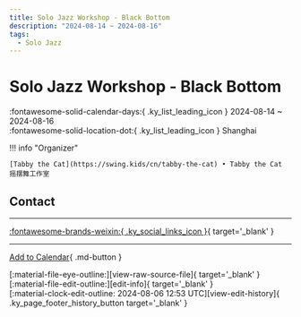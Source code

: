 ```yaml
---
title: Solo Jazz Workshop - Black Bottom
description: "2024-08-14 ~ 2024-08-16"
tags:
  - Solo Jazz
---
```


# Solo Jazz Workshop - Black Bottom 

:fontawesome-solid-calendar-days:{ .ky_list_leading_icon } 2024-08-14 ~ 2024-08-16  
:fontawesome-solid-location-dot:{ .ky_list_leading_icon } Shanghai  

!!! info "Organizer"

    [Tabby the Cat](https://swing.kids/cn/tabby-the-cat) • Tabby the Cat 摇摆舞工作室  

## Contact


---

 [:fontawesome-brands-weixin:{ .ky_social_links_icon }](https://mp.weixin.qq.com/s/QOWb75O33aIera6qPZ6X0w){ target='_blank' }

---

[Add to Calendar](https://swing.news/ics/en/2024/cn/solo-jazz-workshop-black-bottom-2024.ics){ .md-button }

<div class="ky_page_footer" markdown>
<div class="ky_page_footer_trailing" markdown="span">
[:material-file-eye-outline:][view-raw-source-file]{ target='_blank' }
[:material-file-edit-outline:][edit-info]{ target='_blank' }
</div>
<div class="ky_page_footer_leading" markdown="span">
[:material-clock-edit-outline: 2024-08-06 12:53 UTC][view-edit-history]{ .ky_page_footer_history_button target='_blank' }
</div>
</div>

[view-raw-source-file]: https://github.com/swingdance/events/blob/main/2024/cn/solo-jazz-workshop-black-bottom-2024.json "View Raw Source File"
[edit-info]: https://github.com/swingdance/events/issues/new?assignees=&labels=update+event&projects=&template=03-update_entity.yml&title=%5B2024%2Fcn%5D%20Solo%20Jazz%20Workshop%20-%20Black%20Bottom&region=cn&year=2024&id=solo-jazz-workshop-black-bottom-2024&name=Solo%20Jazz%20Workshop%20-%20Black%20Bottom&org_id=tabby-the-cat "Edit Info"

[view-edit-history]: https://github.com/swingdance/events/commits/main/2024/cn/solo-jazz-workshop-black-bottom-2024.json "View Edit History"

